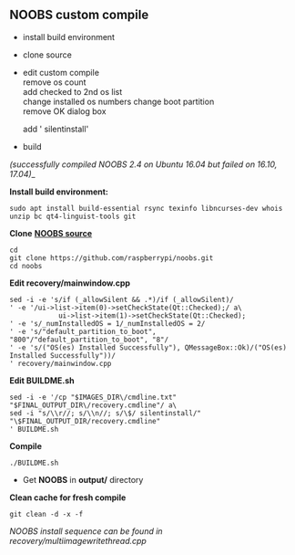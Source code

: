 NOOBS custom compile
---

- install build environment
- clone source
- edit custom compile  
	remove os count  
	add checked to 2nd os list  
	change installed os numbers
	change boot partition  
	remove OK dialog box  
	
	add ' silentinstall'
- build  

_(successfully compiled NOOBS 2.4 on Ubuntu 16.04 but failed on 16.10, 17.04)__  

**Install build environment:**  
```
sudo apt install build-essential rsync texinfo libncurses-dev whois unzip bc qt4-linguist-tools git
```
**Clone** [**NOOBS source**](https://github.com/raspberrypi/noobs)
```
cd
git clone https://github.com/raspberrypi/noobs.git
cd noobs
```  
**Edit recovery/mainwindow.cpp**  
```
sed -i -e 's/if (_allowSilent && .*)/if (_allowSilent)/
' -e '/ui->list->item(0)->setCheckState(Qt::Checked);/ a\
            ui->list->item(1)->setCheckState(Qt::Checked);
' -e 's/_numInstalledOS = 1/_numInstalledOS = 2/
' -e 's/"default_partition_to_boot", "800"/"default_partition_to_boot", "8"/
' -e 's/("OS(es) Installed Successfully"), QMessageBox::Ok)/("OS(es) Installed Successfully"))/
' recovery/mainwindow.cpp 
```
**Edit BUILDME.sh**  
```
sed -i -e '/cp "$IMAGES_DIR\/cmdline.txt" "$FINAL_OUTPUT_DIR\/recovery.cmdline"/ a\
sed -i "s/\\r//; s/\\n//; s/\$/ silentinstall/" "\$FINAL_OUTPUT_DIR/recovery.cmdline"
' BUILDME.sh
```
**Compile**  
```
./BUILDME.sh
```
- Get **NOOBS** in **output/** directory  

**Clean cache for fresh compile**  
```
git clean -d -x -f
```
    
_NOOBS install sequence can be found in recovery/multiimagewritethread.cpp_
